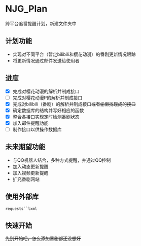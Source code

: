 # NJG_Plan

跨平台追番提醒计划，新建文件夹中

## 计划功能

- 实现对不同平台（暂定bilibili和樱花动漫）的番剧更新情况跟踪
- 将更新情况通过邮件发送给使用者

## 进度

- [x] 完成对樱花动漫的解析并制成接口
- [ ] 完成对樱花动漫P的解析并制成接口
- [x] 完成对bilibili（番剧）的解析并制成接口~~或者偷懒找现成的接口~~
- [x] 确定数据库的结构并写好相应的函数
- [x] 整合各接口实现定时检测番剧状态
- [x] 加入邮件提醒功能
- [ ] 制作接口以供操作数据库

## 未来期望功能

- 与QQ机器人结合，多种方式提醒，并通过QQ控制
- 加入动态更新提醒
- 加入视频更新提醒
- 扩充番剧网站

## 使用外部库

`requests``lxml`

## 快速开始

~~先别开始吧，怎么添加番剧都还没想好~~

